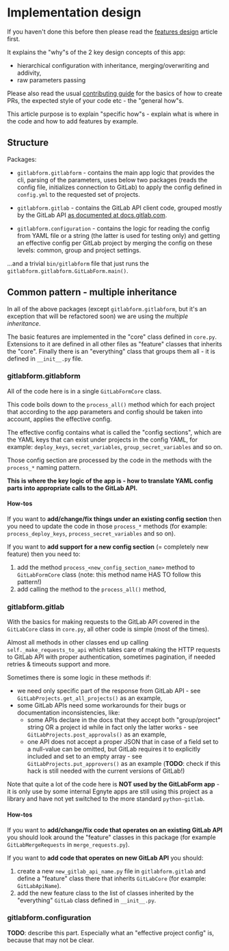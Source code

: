 # Implementation design

If you haven't done this before then please read the [features design](FEATURES_DESIGN.md) article first.

It explains the "why"s of the 2 key design concepts of this app:
* hierarchical configuration with inheritance, merging/overwriting and addivity,
* raw parameters passing

Please also read the usual [contributing guide](CONTRIBUTION.md) for the basics of how to create PRs,
the expected style of your code etc - the "general how"s.

This article purpose is to explain "specific how"s - explain what is where in the code and how to add features
by example.


## Structure

Packages:
  
* `gitlabform.gitlabform` - contains the main app logic that provides the cli, parsing of the parameters,
  uses below two packages (reads the config file, initializes connection to GitLab) to apply the config
  defined in `config.yml` to the requested set of projects.

* `gitlabform.gitlab` - contains the GitLab API client code, grouped mostly by the GitLab API 
  [as documented at docs.gitlab.com](https://docs.gitlab.com/ee/api/api_resources.html).

* `gitlabform.configuration` - contains the logic for reading the config from YAML file or a string
  (the latter is used for testing only) and getting an effective config per GitLab project by merging
  the config on these levels: common, group and project settings.

...and a trivial `bin/gitlabform` file that just runs the `gitlabform.gitlabform.GitLabForm.main()`.


## Common pattern - multiple inheritance

In all of the above packages (except `gitlabform.gitlabform`, but it's an exception that will be refactored soon)
we are using the _multiple inheritance_.
 
The basic features are implemented in the "core" class defined in `core.py`. Extensions to it are defined in all other 
files as "feature" classes that inherits the "core". Finally there is an "everything" class that groups them all - it is
defined in `__init__.py` file.


### gitlabform.gitlabform

All of the code here is in a single `GitLabFormCore` class.

This code boils down to the `process_all()` method which for each project that according to the app parameters 
and config should be taken into account, applies the effective config.

The effective config contains what is called the "config sections", which are the YAML keys that can exist under projects
in the config YAML, for example: `deploy_keys`, `secret_variables`, `group_secret_variables` and so on.

Those config section are processed by the code in the methods with the `process_*` naming pattern.

**This is where the key logic of the app is - how to translate YAML config parts into appropriate calls to the GitLab API.**

#### How-tos

If you want to **add/change/fix things under an existing config section** then you need to update the code in those
`process_*` methods (for example: `process_deploy_keys`, `process_secret_variables` and so on).


If you want to **add support for a new config section** (= completely new feature) then you need to:

1. add the method `process_<new_config_section_name>` method to `GitLabFormCore` class (note: this method name HAS TO
   follow this pattern!)
2. add calling the method to the `process_all()` method,


### gitlabform.gitlab

With the basics for making requests to the GitLab API covered in the `GitLabCore` class in `core.py`, all other code
is simple (most of the times).

Almost all methods in other classes end up calling `self._make_requests_to_api` which takes care of making the HTTP
requests to GitLab API with proper authentication, sometimes pagination, if needed retries & timeouts support and more.

Sometimes there is some logic in these methods if:
* we need only specific part of the response from GitLab API - see `GitLabProjects.get_all_projects()` as an example,
* some GitLab APIs need some workarounds for their bugs or documentation inconsistencies, like:
  * some APIs declare in the docs that they accept both "group/project" string OR a project id while in fact only
the latter works - see `GitLabProjects.post_approvals()` as an example,
  * one API does not accept a proper JSON that in case of a field set to a null-value can be omitted, but GitLab 
  requires it to explicitly included and set to an empty array - see `GitLabProjects.put_approvers()` as an example
  (**TODO**: check if this hack is still needed with the current versions of GitLab!)

Note that quite a lot of the code here is **NOT used by the GitLabForm app** - it is only use by some internal Egnyte
apps are still using this project as a library and have not yet switched to the more standard `python-gitlab`.

#### How-tos

If you want to **add/change/fix code that operates on an existing GitLab API** you should look around 
the "feature" classes in this package (for example `GitLabMergeRequests` in `merge_requests.py`).


If you want to **add code that operates on new GitLab API** you should:
 
1. create a new `new_gitlab_api_name.py` file in `gitlabform.gitlab` and define a "feature" class there
   that inherits `GitLabCore` (for example: `GitLabApiName`).
2. add the new feature class to the list of classes inherited by the "everything" `GitLab` class
   defined in `__init__.py`. 


### gitlabform.configuration

**TODO**: describe this part. Especially what an "effective project config" is, because that may not be clear.
